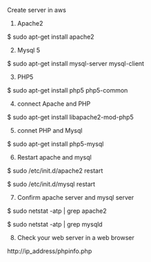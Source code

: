 Create server in aws

1. Apache2

$ sudo apt-get install apache2

2. Mysql 5

$ sudo apt-get install mysql-server mysql-client

3. PHP5


$ sudo apt-get install php5 php5-common

4. connect Apache and PHP


$ sudo apt-get install libapache2-mod-php5

5. connet PHP and Mysql

$ sudo apt-get install php5-mysql


6. Restart apache and mysql


$ sudo /etc/init.d/apache2 restart

$ sudo /etc/init.d/mysql restart


7. Confirm apache server and  mysql server

$ sudo netstat -atp | grep apache2

$ sudo netstat -atp | grep mysqld

8.  Check your web server in a web browser

http://ip_address/phpinfo.php
